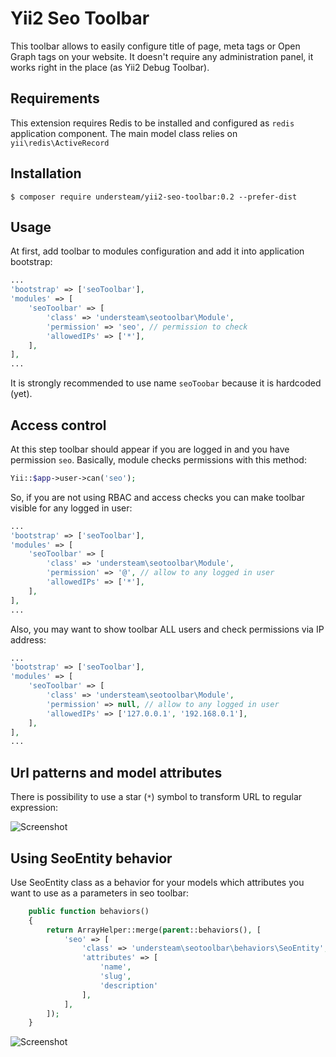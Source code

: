# Yii2 Seo Toolbar

This toolbar allows to easily configure title of page, meta tags or Open Graph tags on your website.
It doesn't require any administration panel, it works right in the place (as Yii2 Debug Toolbar).

## Requirements

This extension requires Redis to be installed and configured as `redis` application component.
The main model class relies on `yii\redis\ActiveRecord` 

## Installation

```
$ composer require understeam/yii2-seo-toolbar:0.2 --prefer-dist
```

## Usage

At first, add toolbar to modules configuration and add it into application bootstrap:

```php
...
'bootstrap' => ['seoToolbar'],
'modules' => [
    'seoToolbar' => [
        'class' => 'understeam\seotoolbar\Module',
        'permission' => 'seo', // permission to check
        'allowedIPs' => ['*'],
    ],
],
...
```

It is strongly recommended to use name `seoToobar` because it is hardcoded (yet).

## Access control

At this step toolbar should appear if you are logged in and you have permission `seo`. Basically, module
checks permissions with this method:

```php
Yii::$app->user->can('seo');
```

So, if you are not using RBAC and access checks you can make toolbar visible for any logged in user:

```php
...
'bootstrap' => ['seoToolbar'],
'modules' => [
    'seoToolbar' => [
        'class' => 'understeam\seotoolbar\Module',
        'permission' => '@', // allow to any logged in user
        'allowedIPs' => ['*'],
    ],
],
...
```

Also, you may want to show toolbar ALL users and check permissions via IP address:

```php
...
'bootstrap' => ['seoToolbar'],
'modules' => [
    'seoToolbar' => [
        'class' => 'understeam\seotoolbar\Module',
        'permission' => null, // allow to any logged in user
        'allowedIPs' => ['127.0.0.1', '192.168.0.1'],
    ],
],
...
```

## Url patterns and model attributes

There is possibility to use a star (`*`) symbol to transform URL to regular expression:

![Screenshot](http://dn.imagy.me/201512/04/ca661bdc08c248902c217a9feaa9effd.png)

## Using SeoEntity behavior

Use SeoEntity class as a behavior for your models which attributes you want to use as a parameters in
seo toolbar:

```php
    public function behaviors()
    {
        return ArrayHelper::merge(parent::behaviors(), [
            'seo' => [
                'class' => 'understeam\seotoolbar\behaviors\SeoEntity',
                'attributes' => [
                    'name',
                    'slug',
                    'description'
                ],
            ],
        ]);
    }
```

![Screenshot](http://dn.imagy.me/201512/04/1a6effdf4220b1e4347fe986172f500e.png)
